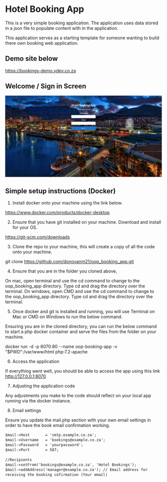 # Hotel Booking App

This is a very simple booking application. The application uses data stored in a json file to populate content with in the application.

This application serves as a starting template for someone wanting to build there own booking web application.

## Demo site below

https://bookings-demo.ydev.co.za

## Welcome / Sign in Screen

<img src="https://github.com/donovanm21/oop_booking_app/blob/main/includes/img/github/signin.png" />

## Simple setup instructions (Docker)

1. Install docker onto your machine using the link below.

https://www.docker.com/products/docker-desktop

2. Ensure that you have git installed on your machine. Download and install for your OS.

https://git-scm.com/downloads

3. Clone the repo to your machine, this will create a copy of all the code onto your machine.

git clone https://github.com/donovanm21/oop_booking_app.git

4. Ensure that you are in the folder you cloned above,

On mac, open terminal and use the cd command to change to the oop_booking_app directory. Type cd and drag the directory over the terminal.
On windows, open CMD and use the cd command to change to the oop_booking_app directory. Type cd and drag the directory over the terminal.

5. Once docker and git is installed and running, you will use Terminal on Mac or CMD on Windows to run the below command.

Ensuring you are in the cloned directory, you can run the below command to start a php docker container and serve the files from the folder on your machine.

docker run -d -p 8070:80 --name oop-booking-app -v "$PWD":/var/www/html php:7.2-apache

6. Access the application

If everything went well, you should be able to access the app using this link http://127.0.0.1:8070

7. Adjusting the application code

Any adjustments you make to the code should reflect on your local app running via the docker instance.

8. Email settings

Ensure you update the mail.php section with your own email settings in order to have the book email confirmation working.

```
$mail->Host       = 'smtp.example.co.za';
$mail->Username   = 'bookings@example.co.za';
$mail->Password   = 'yourpassword';
$mail->Port       = 587;

//Recipients
$mail->setFrom('bookings@example.co.za', 'Hotel Bookings');
$mail->addAddress('manager@example.co.za'); // Email address for receiving the booking cofirmation (Your email)
```